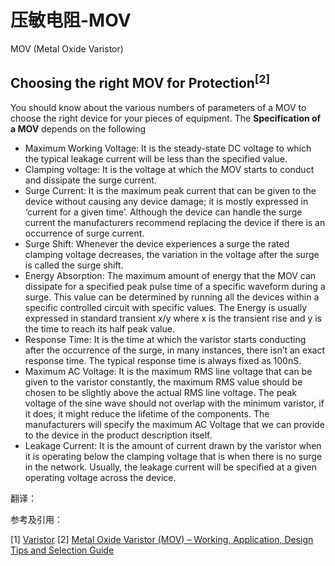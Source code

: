 # 压敏电阻-MOV

MOV (Metal Oxide Varistor)

## Choosing the right MOV for Protection<sup>[2]</sup>

You should know about the various numbers of parameters of a MOV to choose the right device for your pieces of equipment. The **Specification of a MOV** depends on the following

- Maximum Working Voltage:  It is the steady-state DC voltage to which the typical leakage current will be less than the specified value.
- Clamping voltage: It is the voltage at which the MOV starts to conduct and dissipate the surge current.
- Surge Current: It is the maximum peak current that can be given to the device without causing any device damage; it is mostly expressed in ‘current for a given time’. Although the device can handle the surge current the manufacturers recommend replacing the device if there is an occurrence of surge current.
- Surge Shift: Whenever the device experiences a surge the rated clamping voltage decreases, the variation in the voltage after the surge is called the surge shift.
- Energy Absorption: The maximum amount of energy that the MOV can dissipate for a specified peak pulse time of a specific waveform during a surge. This value can be determined by running all the devices within a specific controlled circuit with specific values. The Energy is usually expressed in standard transient x/y where x is the transient rise and y is the time to reach its half peak value.
- Response Time: It is the time at which the varistor starts conducting after the occurrence of the surge, in many instances, there isn’t an exact response time. The typical response time is always fixed as 100nS.
- Maximum AC Voltage: It is the maximum RMS line voltage that can be given to the varistor constantly, the maximum RMS value should be chosen to be slightly above the actual RMS line voltage. The peak voltage of the sine wave should not overlap with the minimum varistor, if it does, it might reduce the lifetime of the components. The manufacturers will specify the maximum AC Voltage that we can provide to the device in the product description itself.
- Leakage Current: It is the amount of current drawn by the varistor when it is operating below the clamping voltage that is when there is no surge in the network. Usually, the leakage current will be specified at a given operating voltage across the device.

翻译：

参考及引用：

[1] [Varistor](https://en.wikipedia.org/wiki/Varistor)
[2] [Metal Oxide Varistor (MOV) – Working, Application, Design Tips and Selection Guide](https://components101.com/articles/metal-oxide-varistor-mov-overview)
